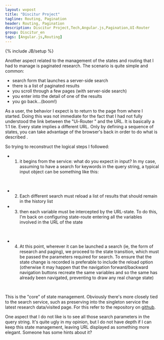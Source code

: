 ```yaml
---
layout: wvpost
title: "Discitur Project"
tagline: Routing, Pagination
header: Routing, Pagination
description: Discitur Project,Tech,Angular.js,Pagination,UI-Router
group: Discitur_en
tags: [Angular.js,Routing]
---
```

{% include JB/setup %}
<!-- Markup JSON-LD generato da Assistente per il markup dei dati strutturati di Google. -->
<script type="application/ld+json">
{
  "@context" : "http://schema.org",
  "@type" : "Article",
  "name" : "Routing, Pagination",
  "author" : {
    "@type" : "Person",
    "name" : "williamverdolini"
  },
  "datePublished" : "2014-01-29",
  "articleSection" : [ "Angular.js", "Routing", "Pagination" ],
  "url" : "http://williamverdolini.github.io/2014/01/29/discitur-Climbing_TDD_EN/"
}
</script>

Another aspect related to the management of the states and routing that I had to manage is paginated research. 
The scenario is quite simple and common:

- search form that launches a server-side search
- there is a list of paginated results
- you scroll through a few pages (with server-side search)
- you enter into the detail of one of the results
- you go back...(boom!)
 

As a user, the behavior I expect is to return to the page from where I started. 
Doing this was not immediate for the fact that I had not fully understood the link between the "Ui-Router " and the URL. 
It is basically a 1:1 tie. Every state implies a different URL. Only by defining a sequence of states, 
you can take advantage of the browser's back in order to do what is described .

So trying to reconstruct the logical steps I followed:

- 1) it begins from the service: what do you expect in input? In my case, assuming to have a search for keywords in the query string, 
  a typical input object can be something like this:


<script type="syntaxhighlighter" class="brush: javascript">
<![CDATA[
{ 
 keyword: "example",
 startRow: 0,
 pageSize: 3,
 orderBy: "PublishDate",
 orderDir: "DESC"
}
]]></script> 

- 2) Each different search must reload a list of results that should remain in the history list 
- 3) then each variable must be intercepted by the URL-state. To do this, I'm back on configuring state-route entering all the variables involved in the URL of the state

<script type="syntaxhighlighter" class="brush: javascript;highlight: [2]">
<![CDATA[
.state('lessonSearch', {
    url: '/lesson?keyword?startRow?pageSize?orderBy?orderDir',
    parent: 'master.2cl',
    views: {
        'sidebar': {
            templateUrl: 'modules/lesson/sidebar.html'
        },
        'main': {
            templateUrl: 'modules/lesson/LessonNews.html',
            controller: 'LessonNewsCtrl',
            resolve: {
                lessonNewsData: function (LessonService, $stateParams) {
                    return LessonService.search($stateParams);
                }

            }
        }
    }
})
]]></script> 

- 4) At this point, wherever it can be launched a search (ie, the form of research and paging), we proceed to the state transition, 
which must be passed the parameters required for search. To ensure that the state change is recorded is preferable to include the reload option 
(otherwise it may happen that the navigation forward/backward navigation buttons recreate the same variables and so the same has already been navigated, 
preventing to draw any real change state)



<script type="syntaxhighlighter" class="brush: javascript">
<![CDATA[
// Invoke search service for paging through state transition to preserve paging history
// the state transition is forced cause the same params could be used in previous navigations
$scope.getPage = function (pager) {
    $state.go('lessonSearch', LessonService.getPage(pager), { reload: true })               
}
]]></script> 

This is the "core" of state management. Obviously there's more closely tied to the search service, 
such as preserving into the singleton service the latest research data/visited page. For this refer to the repository on <a href="https://github.com/williamverdolini/discitur-web" target="_blank">github</a>. 

One aspect that I do not like is to see all those search parameters in the query string. 
It's quite ugly in my opinion, but I do not have depth if I can keep this state management, leaving URL displayed as something more elegant. Someone has some hints about it? 